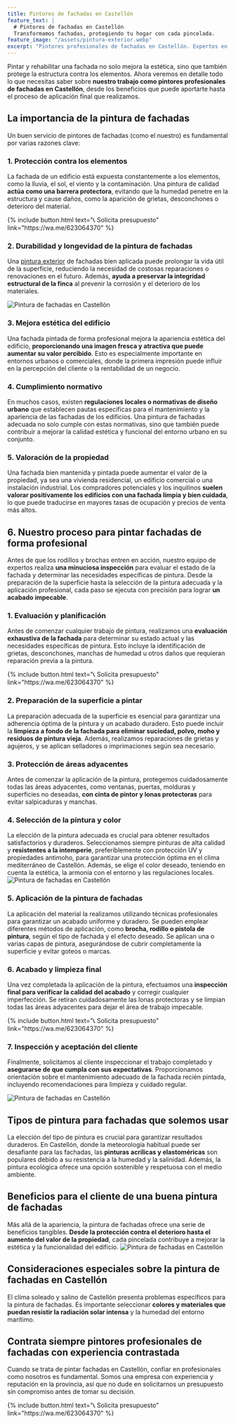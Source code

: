 ```yaml
---
title: Pintores de fachadas en Castellón
feature_text: |
  # Pintores de fachadas en Castellón
  Transformamos fachadas, protegiendo tu hogar con cada pincelada.
feature_image: "/assets/pintura-exterior.webp"
excerpt: "Pintores profesionales de fachadas en Castellón. Expertos en dar nueva vida a tu edificio. Solicita tu presupuesto hoy."
---
```


Pintar y rehabilitar una fachada no solo mejora la estética, sino que también protege la estructura contra los elementos. Ahora veremos en detalle todo lo que necesitas saber sobre **nuestro trabajo como pintores profesionales de fachadas en Castellón**, desde los beneficios que puede aportarte hasta el proceso de aplicación final que realizamos.

## La importancia de la pintura de fachadas
Un buen servicio de pintores de fachadas (como el nuestro) es fundamental por varias razones clave:

### 1. Protección contra los elementos 
La fachada de un edificio está expuesta constantemente a los elementos, como la lluvia, el sol, el viento y la contaminación. Una pintura de calidad **actúa como una barrera protectora**, evitando que la humedad penetre en la estructura y cause daños, como la aparición de grietas, desconchones o deterioro del material.

<div class="center2">
{% include button.html text="📞 Solicita presupuesto" link="https://wa.me/623064370" %}
</div>

### 2. Durabilidad y longevidad de la pintura de fachadas
Una [pintura exterior](https://pintorencastellon.es/pintura-exterior) de fachadas bien aplicada puede prolongar la vida útil de la superficie, reduciendo la necesidad de costosas reparaciones o renovaciones en el futuro. Además, **ayuda a preservar la integridad estructural de la finca** al prevenir la corrosión y el deterioro de los materiales.

<img src="/assets/pintura de fachadas en castellon 1.webp" alt="Pintura de fachadas en Castellón" class="center2">

### 3. Mejora estética del edificio
Una fachada pintada de forma profesional mejora la apariencia estética del edificio, **proporcionando una imagen fresca y atractiva que puede aumentar su valor percibido**. Esto es especialmente importante en entornos urbanos o comerciales, donde la primera impresión puede influir en la percepción del cliente o la rentabilidad de un negocio.

### 4. Cumplimiento normativo 
En muchos casos, existen **regulaciones locales o normativas de diseño urbano** que establecen pautas específicas para el mantenimiento y la apariencia de las fachadas de los edificios. Una pintura de fachadas adecuada no solo cumple con estas normativas, sino que también puede contribuir a mejorar la calidad estética y funcional del entorno urbano en su conjunto.
### 5. Valoración de la propiedad 
Una fachada bien mantenida y pintada puede aumentar el valor de la propiedad, ya sea una vivienda residencial, un edificio comercial o una instalación industrial. Los compradores potenciales y los inquilinos **suelen valorar positivamente los edificios con una fachada limpia y bien cuidada**, lo que puede traducirse en mayores tasas de ocupación y precios de venta más altos.

## 6. Nuestro proceso para pintar fachadas de forma profesional
Antes de que los rodillos y brochas entren en acción, nuestro equipo de expertos realiza **una minuciosa inspección** para evaluar el estado de la fachada y determinar las necesidades específicas de pintura. Desde la preparación de la superficie hasta la selección de la pintura adecuada y la aplicación profesional, cada paso se ejecuta con precisión para lograr **un acabado impecable**. 

### 1. Evaluación y planificación
Antes de comenzar cualquier trabajo de pintura, realizamos una **evaluación exhaustiva de la fachada** para determinar su estado actual y las necesidades específicas de pintura. Esto incluye la identificación de grietas, desconchones, manchas de humedad u otros daños que requieran reparación previa a la pintura.

<div class="center2">
{% include button.html text="📞 Solicita presupuesto" link="https://wa.me/623064370" %}
</div>

### 2. Preparación de la superficie a pintar
La preparación adecuada de la superficie es esencial para garantizar una adherencia óptima de la pintura y un acabado duradero. Esto puede incluir la **limpieza a fondo de la fachada para eliminar suciedad, polvo, moho y residuos de pintura vieja**. Además, realizamos reparaciones de grietas y agujeros, y se aplican selladores o imprimaciones según sea necesario.

### 3. Protección de áreas adyacentes
Antes de comenzar la aplicación de la pintura, protegemos cuidadosamente todas las áreas adyacentes, como ventanas, puertas, molduras y superficies no deseadas, **con cinta de pintor y lonas protectoras** para evitar salpicaduras y manchas.

### 4. Selección de la pintura y color
La elección de la pintura adecuada es crucial para obtener resultados satisfactorios y duraderos. Seleccionamos siempre pinturas de alta calidad y **resistentes a la intemperie**, preferiblemente con protección UV y propiedades antimoho, para garantizar una protección óptima en el clima mediterráneo de Castellón. Además, se elige el color deseado, teniendo en cuenta la estética, la armonía con el entorno y las regulaciones locales.
<img src="/assets/pintura de fachadas en castellon 4.webp" alt="Pintura de fachadas en Castellón" class="center2">

### 5. Aplicación de la pintura de fachadas
La aplicación del material la realizamos utilizando técnicas profesionales para garantizar un acabado uniforme y duradero. Se pueden emplear diferentes métodos de aplicación, como **brocha, rodillo o pistola de pintura**, según el tipo de fachada y el efecto deseado. Se aplican una o varias capas de pintura, asegurándose de cubrir completamente la superficie y evitar goteos o marcas.

### 6. Acabado y limpieza final 
Una vez completada la aplicación de la pintura, efectuamos una **inspección final para verificar la calidad del acabado** y corregir cualquier imperfección. Se retiran cuidadosamente las lonas protectoras y se limpian todas las áreas adyacentes para dejar el área de trabajo impecable.

<div class="center2">
{% include button.html text="📞 Solicita presupuesto" link="https://wa.me/623064370" %}
</div>

### 7. Inspección y aceptación del cliente
Finalmente, solicitamos al cliente inspeccionar el trabajo completado y **asegurarse de que cumpla con sus expectativas**. Proporcionamos orientación sobre el mantenimiento adecuado de la fachada recién pintada, incluyendo recomendaciones para limpieza y cuidado regular.

<img src="/assets/pintura de fachadas en castellon 2.webp" alt="Pintura de fachadas en Castellón" class="center2">


## Tipos de pintura para fachadas que solemos usar
La elección del tipo de pintura es crucial para garantizar resultados duraderos. En Castellón, donde la meteorología habitual puede ser desafiante para las fachadas, las **pinturas acrílicas y elastoméricas** son populares debido a su resistencia a la humedad y la salinidad. Además, la pintura ecológica ofrece una opción sostenible y respetuosa con el medio ambiente.

## Beneficios para el cliente de una buena pintura de fachadas
Más allá de la apariencia, la pintura de fachadas ofrece una serie de beneficios tangibles. **Desde la protección contra el deterioro hasta el aumento del valor de la propiedad**, cada pincelada contribuye a mejorar la estética y la funcionalidad del edificio.
<img src="/assets/pintura de fachadas en castellon 3.webp" alt="Pintura de fachadas en Castellón" class="center2">

## Consideraciones especiales sobre la pintura de fachadas en Castellón
El clima soleado y salino de Castellón presenta problemas específicos para la pintura de fachadas. Es importante seleccionar **colores y materiales que puedan resistir la radiación solar intensa** y la humedad del entorno marítimo.

## Contrata siempre pintores profesionales de fachadas con experiencia contrastada
Cuando se trata de pintar fachadas en Castellón, confiar en profesionales como nosotros es fundamental. Somos una empresa con experiencia y reputación en la provincia, así que no dude en solicitarnos un presupuesto sin compromiso antes de tomar su decisión.

<div class="center2">
{% include button.html text="📞 Solicita presupuesto" link="https://wa.me/623064370" %}
</div>


